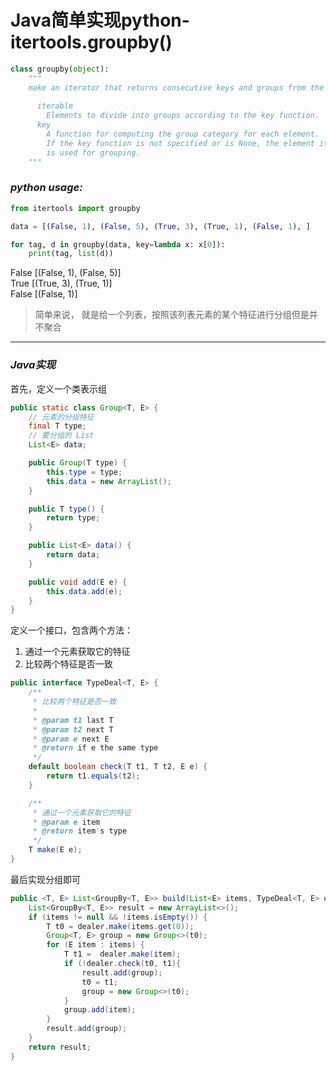 # Java简单实现python-itertools.groupby()

```python
class groupby(object):
    """
    make an iterator that returns consecutive keys and groups from the iterable
    
      iterable
        Elements to divide into groups according to the key function.
      key
        A function for computing the group category for each element.
        If the key function is not specified or is None, the element itself
        is used for grouping.
    """
```

### _python usage:_

```python
from itertools import groupby

data = [(False, 1), (False, 5), (True, 3), (True, 1), (False, 1), ]

for tag, d in groupby(data, key=lambda x: x[0]):
    print(tag, list(d))
```

False [(False, 1), (False, 5)]  
True  [(True, 3), (True, 1)]  
False [(False, 1)]

> 简单来说， 就是给一个列表，按照该列表元素的某个特征进行分组但是并不聚合

---

### _Java实现_

首先，定义一个类表示组
```java
public static class Group<T, E> {
    // 元素的分组特征
	final T type;
    // 要分组的 List
	List<E> data;

	public Group(T type) {
		this.type = type;
        this.data = new ArrayList();
	}

	public T type() {
		return type;
	}

	public List<E> data() {
		return data;
	}

	public void add(E e) {
		this.data.add(e);
	}
}
```

定义一个接口，包含两个方法：  
1. 通过一个元素获取它的特征
2. 比较两个特征是否一致

```java
public interface TypeDeal<T, E> {
    /**
     * 比较两个特征是否一致
     *
     * @param t1 last T
     * @param t2 next T
     * @param e next E
     * @return if e the same type
     */
    default boolean check(T t1, T t2, E e) {
        return t1.equals(t2);
    }

    /**
     * 通过一个元素获取它的特征
     * @param e item
     * @return item's type
     */
    T make(E e);
}
```

最后实现分组即可

```java
public <T, E> List<GroupBy<T, E>> build(List<E> items, TypeDeal<T, E> dealer) {
    List<GroupBy<T, E>> result = new ArrayList<>();
    if (items != null && !items.isEmpty()) {
        T t0 = dealer.make(items.get(0));
        Group<T, E> group = new Group<>(t0);
        for (E item : items) {
            T t1 =  dealer.make(item);
            if (!dealer.check(t0, t1){
                result.add(group);
                t0 = t1;
                group = new Group<>(t0);
            }
            group.add(item);
        }
        result.add(group);
    }
    return result;
}
```